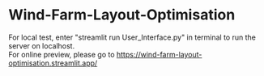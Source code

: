 # Wind-Farm-Layout-Optimisation

For local test, enter "streamlit run User_Interface.py" in terminal to run the server on localhost.\
For online preview, please go to https://wind-farm-layout-optimisation.streamlit.app/
